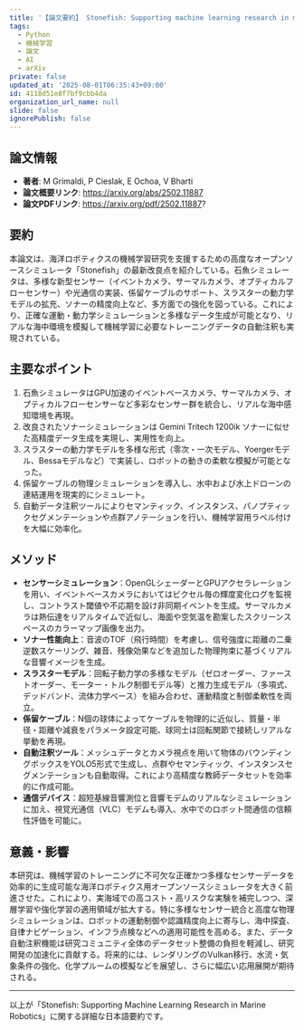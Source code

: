 ```yaml
---
title: '【論文要約】 Stonefish: Supporting machine learning research in marine robotics'
tags:
  - Python
  - 機械学習
  - 論文
  - AI
  - arXiv
private: false
updated_at: '2025-08-01T06:35:43+09:00'
id: 4118d51e8f7bf9cbb4da
organization_url_name: null
slide: false
ignorePublish: false
---
```


## 論文情報

- **著者**: M Grimaldi, P Cieslak, E Ochoa, V Bharti
- **論文概要リンク**: https://arxiv.org/abs/2502.11887
- **論文PDFリンク**: https://arxiv.org/pdf/2502.11887?

## 要約

本論文は、海洋ロボティクスの機械学習研究を支援するための高度なオープンソースシミュレータ「Stonefish」の最新改良点を紹介している。石魚シミュレータは、多様な新型センサー（イベントカメラ、サーマルカメラ、オプティカルフローセンサー）や光通信の実装、係留ケーブルのサポート、スラスターの動力学モデルの拡充、ソナーの精度向上など、多方面での強化を図っている。これにより、正確な運動・動力学シミュレーションと多様なデータ生成が可能となり、リアルな海中環境を模擬して機械学習に必要なトレーニングデータの自動注釈も実現されている。

## 主要なポイント

1. 石魚シミュレータはGPU加速のイベントベースカメラ、サーマルカメラ、オプティカルフローセンサーなど多彩なセンサー群を統合し、リアルな海中感知環境を再現。
2. 改良されたソナーシミュレーションは Gemini Tritech 1200ik ソナーに似せた高精度データ生成を実現し、実用性を向上。
3. スラスターの動力学モデルを多様な形式（零次・一次モデル、Yoergerモデル、Bessaモデルなど）で実装し、ロボットの動きの柔軟な模擬が可能となった。
4. 係留ケーブルの物理シミュレーションを導入し、水中および水上ドローンの連結運用を現実的にシミュレート。
5. 自動データ注釈ツールによりセマンティック、インスタンス、パノプティックセグメンテーションや点群アノテーションを行い、機械学習用ラベル付けを大幅に効率化。


## メソッド

- **センサーシミュレーション**：OpenGLシェーダーとGPUアクセラレーションを用い、イベントベースカメラにおいてはピクセル毎の輝度変化ログを監視し、コントラスト閾値や不応期を設け非同期イベントを生成。サーマルカメラは熱伝達をリアルタイムで近似し、海面や空気温を勘案したスクリーンスペースのカラーマップ画像を出力。
- **ソナー性能向上**：音波のTOF（飛行時間）を考慮し、信号強度に距離の二乗逆数スケーリング、雑音、残像効果などを追加した物理拘束に基づくリアルな音響イメージを生成。
- **スラスターモデル**：回転子動力学の多様なモデル（ゼロオーダー、ファーストオーダー、モーター・トルク制御モデル等）と推力生成モデル（多項式、デッドバンド、流体力学ベース）を組み合わせ、運動精度と制御柔軟性を両立。
- **係留ケーブル**：N個の球体によってケーブルを物理的に近似し、質量・半径・距離や減衰をパラメータ設定可能、球同士は回転関節で接続しリアルな挙動を再現。
- **自動注釈ツール**：メッシュデータとカメラ視点を用いて物体のバウンディングボックスをYOLO5形式で生成し、点群やセマンティック、インスタンスセグメンテーションも自動取得。これにより高精度な教師データセットを効率的に作成可能。
- **通信デバイス**：超短基線音響測位と音響モデムのリアルなシミュレーションに加え、視覚光通信（VLC）モデムも導入、水中でのロボット間通信の信頼性評価を可能に。

## 意義・影響

本研究は、機械学習のトレーニングに不可欠な正確かつ多様なセンサーデータを効率的に生成可能な海洋ロボティクス用オープンソースシミュレータを大きく前進させた。これにより、実海域での高コスト・高リスクな実験を補完しつつ、深層学習や強化学習の適用領域が拡大する。特に多様なセンサー統合と高度な物理シミュレーションは、ロボットの運動制御や認識精度向上に寄与し、海中探査、自律ナビゲーション、インフラ点検などへの適用可能性を高める。また、データ自動注釈機能は研究コミュニティ全体のデータセット整備の負担を軽減し、研究開発の加速化に貢献する。将来的には、レンダリングのVulkan移行、水流・気象条件の強化、化学プルームの模擬などを展望し、さらに幅広い応用展開が期待される。

---

以上が「Stonefish: Supporting Machine Learning Research in Marine Robotics」に関する詳細な日本語要約です。

